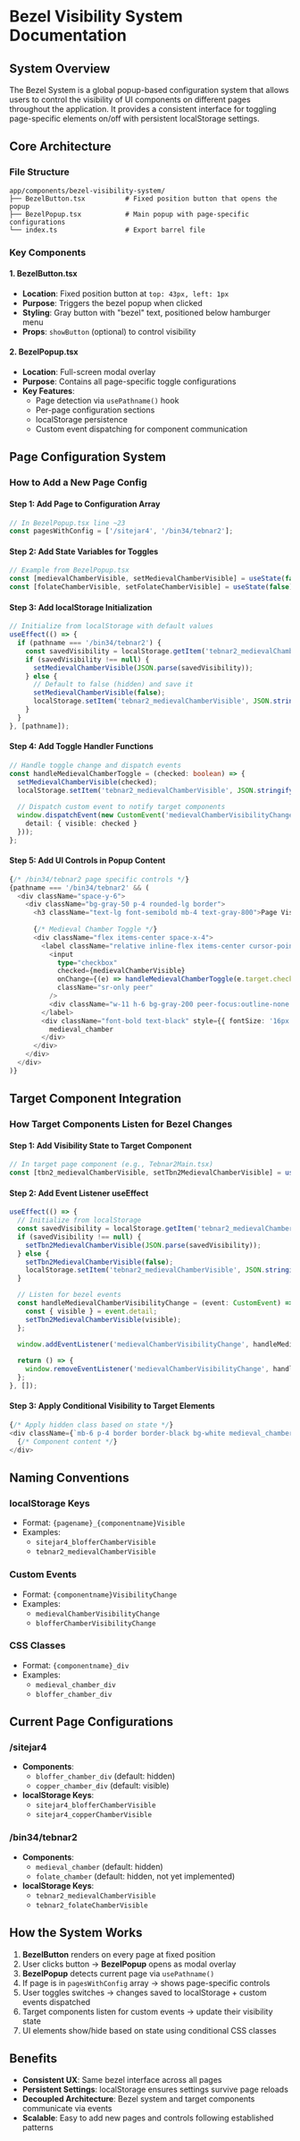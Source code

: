 # Bezel Visibility System Documentation

## System Overview
The Bezel System is a global popup-based configuration system that allows users to control the visibility of UI components on different pages throughout the application. It provides a consistent interface for toggling page-specific elements on/off with persistent localStorage settings.

## Core Architecture

### File Structure
```
app/components/bezel-visibility-system/
├── BezelButton.tsx          # Fixed position button that opens the popup
├── BezelPopup.tsx           # Main popup with page-specific configurations  
└── index.ts                 # Export barrel file
```

### Key Components

#### 1. BezelButton.tsx
- **Location**: Fixed position button at `top: 43px, left: 1px`
- **Purpose**: Triggers the bezel popup when clicked
- **Styling**: Gray button with "bezel" text, positioned below hamburger menu
- **Props**: `showButton` (optional) to control visibility

#### 2. BezelPopup.tsx  
- **Location**: Full-screen modal overlay
- **Purpose**: Contains all page-specific toggle configurations
- **Key Features**:
  - Page detection via `usePathname()` hook
  - Per-page configuration sections
  - localStorage persistence
  - Custom event dispatching for component communication

## Page Configuration System

### How to Add a New Page Config

#### Step 1: Add Page to Configuration Array
```typescript
// In BezelPopup.tsx line ~23
const pagesWithConfig = ['/sitejar4', '/bin34/tebnar2'];
```

#### Step 2: Add State Variables for Toggles
```typescript
// Example from BezelPopup.tsx
const [medievalChamberVisible, setMedievalChamberVisible] = useState(false);
const [folateChamberVisible, setFolateChamberVisible] = useState(false);
```

#### Step 3: Add localStorage Initialization
```typescript
// Initialize from localStorage with default values
useEffect(() => {
  if (pathname === '/bin34/tebnar2') {
    const savedVisibility = localStorage.getItem('tebnar2_medievalChamberVisible');
    if (savedVisibility !== null) {
      setMedievalChamberVisible(JSON.parse(savedVisibility));
    } else {
      // Default to false (hidden) and save it
      setMedievalChamberVisible(false);
      localStorage.setItem('tebnar2_medievalChamberVisible', JSON.stringify(false));
    }
  }
}, [pathname]);
```

#### Step 4: Add Toggle Handler Functions
```typescript
// Handle toggle change and dispatch events
const handleMedievalChamberToggle = (checked: boolean) => {
  setMedievalChamberVisible(checked);
  localStorage.setItem('tebnar2_medievalChamberVisible', JSON.stringify(checked));
  
  // Dispatch custom event to notify target components
  window.dispatchEvent(new CustomEvent('medievalChamberVisibilityChange', { 
    detail: { visible: checked } 
  }));
};
```

#### Step 5: Add UI Controls in Popup Content
```typescript
{/* /bin34/tebnar2 page specific controls */}
{pathname === '/bin34/tebnar2' && (
  <div className="space-y-6">
    <div className="bg-gray-50 p-4 rounded-lg border">
      <h3 className="text-lg font-semibold mb-4 text-gray-800">Page Visibility Controls</h3>
      
      {/* Medieval Chamber Toggle */}
      <div className="flex items-center space-x-4">
        <label className="relative inline-flex items-center cursor-pointer">
          <input
            type="checkbox"
            checked={medievalChamberVisible}
            onChange={(e) => handleMedievalChamberToggle(e.target.checked)}
            className="sr-only peer"
          />
          <div className="w-11 h-6 bg-gray-200 peer-focus:outline-none rounded-full peer peer-checked:after:translate-x-full peer-checked:after:border-white after:content-[''] after:absolute after:top-[2px] after:left-[2px] after:bg-white after:border-gray-300 after:border after:rounded-full after:h-5 after:w-5 after:transition-all peer-checked:bg-blue-600"></div>
        </label>
        <div className="font-bold text-black" style={{ fontSize: '16px' }}>
          medieval_chamber
        </div>
      </div>
    </div>
  </div>
)}
```

## Target Component Integration

### How Target Components Listen for Bezel Changes

#### Step 1: Add Visibility State to Target Component
```typescript
// In target page component (e.g., Tebnar2Main.tsx)
const [tbn2_medievalChamberVisible, setTbn2MedievalChamberVisible] = useState(false);
```

#### Step 2: Add Event Listener useEffect
```typescript
useEffect(() => {
  // Initialize from localStorage
  const savedVisibility = localStorage.getItem('tebnar2_medievalChamberVisible');
  if (savedVisibility !== null) {
    setTbn2MedievalChamberVisible(JSON.parse(savedVisibility));
  } else {
    setTbn2MedievalChamberVisible(false);
    localStorage.setItem('tebnar2_medievalChamberVisible', JSON.stringify(false));
  }

  // Listen for bezel events
  const handleMedievalChamberVisibilityChange = (event: CustomEvent) => {
    const { visible } = event.detail;
    setTbn2MedievalChamberVisible(visible);
  };

  window.addEventListener('medievalChamberVisibilityChange', handleMedievalChamberVisibilityChange as EventListener);
  
  return () => {
    window.removeEventListener('medievalChamberVisibilityChange', handleMedievalChamberVisibilityChange as EventListener);
  };
}, []);
```

#### Step 3: Apply Conditional Visibility to Target Elements
```typescript
{/* Apply hidden class based on state */}
<div className={`mb-6 p-4 border border-black bg-white medieval_chamber_div ${tbn2_medievalChamberVisible ? '' : 'hidden'}`}>
  {/* Component content */}
</div>
```

## Naming Conventions

### localStorage Keys
- Format: `{pagename}_{componentname}Visible`
- Examples: 
  - `sitejar4_blofferChamberVisible`
  - `tebnar2_medievalChamberVisible`

### Custom Events
- Format: `{componentname}VisibilityChange`
- Examples:
  - `medievalChamberVisibilityChange`
  - `blofferChamberVisibilityChange`

### CSS Classes
- Format: `{componentname}_div`
- Examples:
  - `medieval_chamber_div`
  - `bloffer_chamber_div`

## Current Page Configurations

### /sitejar4
- **Components**: 
  - `bloffer_chamber_div` (default: hidden)
  - `copper_chamber_div` (default: visible)
- **localStorage Keys**:
  - `sitejar4_blofferChamberVisible`
  - `sitejar4_copperChamberVisible`

### /bin34/tebnar2
- **Components**:
  - `medieval_chamber` (default: hidden)
  - `folate_chamber` (default: hidden, not yet implemented)
- **localStorage Keys**:
  - `tebnar2_medievalChamberVisible`  
  - `tebnar2_folateChamberVisible`

## How the System Works

1. **BezelButton** renders on every page at fixed position
2. User clicks button → **BezelPopup** opens as modal overlay
3. **BezelPopup** detects current page via `usePathname()`
4. If page is in `pagesWithConfig` array → shows page-specific controls
5. User toggles switches → changes saved to localStorage + custom events dispatched
6. Target components listen for custom events → update their visibility state
7. UI elements show/hide based on state using conditional CSS classes

## Benefits
- **Consistent UX**: Same bezel interface across all pages
- **Persistent Settings**: localStorage ensures settings survive page reloads
- **Decoupled Architecture**: Bezel system and target components communicate via events
- **Scalable**: Easy to add new pages and controls following established patterns
